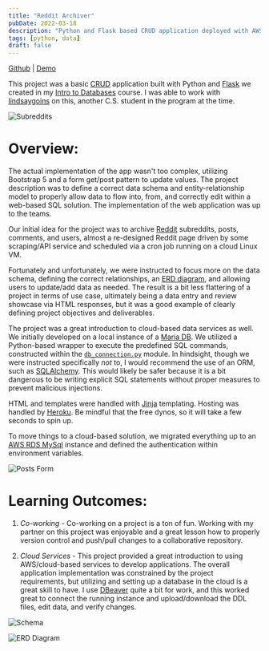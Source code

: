 ```yaml
---
title: "Reddit Archiver"
pubDate: 2022-03-18
description: "Python and Flask based CRUD application deployed with AWS RDS"
tags: [python, data]
draft: false
---
```


[Github](https://github.com/jaredtconnor/Reddit-Archiver) | [Demo](https://reddit-archiver.herokuapp.com/)

This project was a basic [CRUD](https://developer.mozilla.org/en-US/docs/Glossary/CRUD) application built with Python and [Flask](https://flask.palletsprojects.com/en/2.0.x/) we created in my [Intro to Databases](https://ecampus.oregonstate.edu/soc/ecatalog/ecoursedetail.htm?subject=CS&coursenumber=340&termcode=all) course. I was able to work with [lindsaygoins](https://github.com/lindsaygoins) on this, another C.S. student in the program at the time.

![Subreddits](/images/project_images/reddit_archiver/subreddits.png)

# Overview: 
The actual implementation of the app wasn't too complex, utilizing Bootstrap 5 and a form get/post pattern to update values. The project description was to define a correct data schema and entity-relationship model to properly allow data to flow into, from, and correctly edit within a web-based SQL solution. The implementation of the web application was up to the teams.

Our initial idea for the project was to archive [Reddit](https://www.reddit.com/) subreddits, posts, comments, and users, almost a re-designed Reddit page driven by some scraping/API service and scheduled via a cron job running on a cloud Linux VM. 

Fortunately and unfortunately, we were instructed to focus more on the data schema, defining the correct relationships, an [ERD diagram](https://www.lucidchart.com/pages/er-diagrams), and allowing users to update/add data as needed. The result is a bit less flattering of a project in terms of use case, ultimately being a data entry and review showcase via HTML responses, but it was a good example of clearly defining project objectives and deliverables.

The project was a great introduction to cloud-based data services as well. We initially developed on a local instance of a [Maria DB](https://mariadb.org/). We utilized a Python-based wrapper to execute the predefined SQL commands, constructed within the [`db_connection.py`](https://github.com/jaredtconnor/Reddit-Archiver/blob/master/db_connection.py) module. In hindsight, though we were instructed specifically _not_ to, I would recommend the use of an ORM, such as [SQLAlchemy](https://www.sqlalchemy.org/). This would likely be safer because it is a bit dangerous to be writing explicit SQL statements without proper measures to prevent malicious injections. 

HTML and templates were handled with [Jinja](https://jinja.palletsprojects.com/en/3.0.x/) templating. Hosting was handled by [Heroku](https://www.heroku.com/). Be mindful that the free dynos, so it will take a few seconds to spin up.

To move things to a cloud-based solution, we migrated everything up to an [AWS RDS MySql](https://docs.aws.amazon.com/AmazonRDS/latest/UserGuide/CHAP_GettingStarted.CreatingConnecting.MySQL.html) instance and defined the authentication within environment variables.

![Posts Form](/images/project_images/reddit_archiver/post_form.png)

# Learning Outcomes:

 1. *Co-working*  - Co-working on a project is a ton of fun. Working with my partner on this project was enjoyable and a great lesson how to properly version control and push/pull changes to a collaborative repository.

 2. *Cloud Services* - This project provided a great introduction to using AWS/cloud-based services to develop applications. The overall application implementation was constrained by the project requirements, but utilizing and setting up a database in the cloud is a great skill to have. I use [DBeaver](https://dbeaver.io/) quite a bit for work, and this worked great to connect the running instance and upload/download the DDL files, edit data, and verify changes.

![Schema](/images/project_images/reddit_archiver/schema.png)

![ERD Diagram](/images/project_images/reddit_archiver/erd.png)

